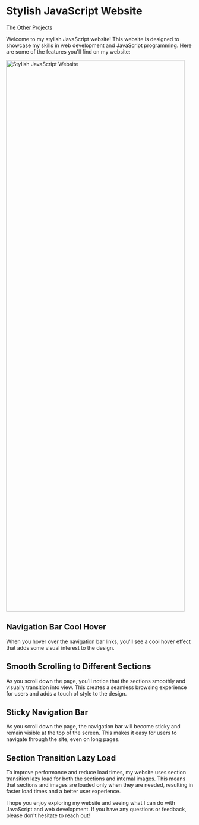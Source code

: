 # Stylish JavaScript Website

[The Other Projects](https://github.com/mAbdullah821/javascript-projects)

Welcome to my stylish JavaScript website! This website is designed to showcase my skills in web development and JavaScript programming. Here are some of the features you'll find on my website:

<img src="https://github.com/mAbdullah821/javascript-projects/tree/master/Images/Stylish-JavaScript-website.png" alt="Stylish JavaScript Website" width="480" height="1480"/>

## Navigation Bar Cool Hover

When you hover over the navigation bar links, you'll see a cool hover effect that adds some visual interest to the design.

## Smooth Scrolling to Different Sections

As you scroll down the page, you'll notice that the sections smoothly and visually transition into view. This creates a seamless browsing experience for users and adds a touch of style to the design.

## Sticky Navigation Bar

As you scroll down the page, the navigation bar will become sticky and remain visible at the top of the screen. This makes it easy for users to navigate through the site, even on long pages.

## Section Transition Lazy Load

To improve performance and reduce load times, my website uses section transition lazy load for both the sections and internal images. This means that sections and images are loaded only when they are needed, resulting in faster load times and a better user experience.

I hope you enjoy exploring my website and seeing what I can do with JavaScript and web development. If you have any questions or feedback, please don't hesitate to reach out!
